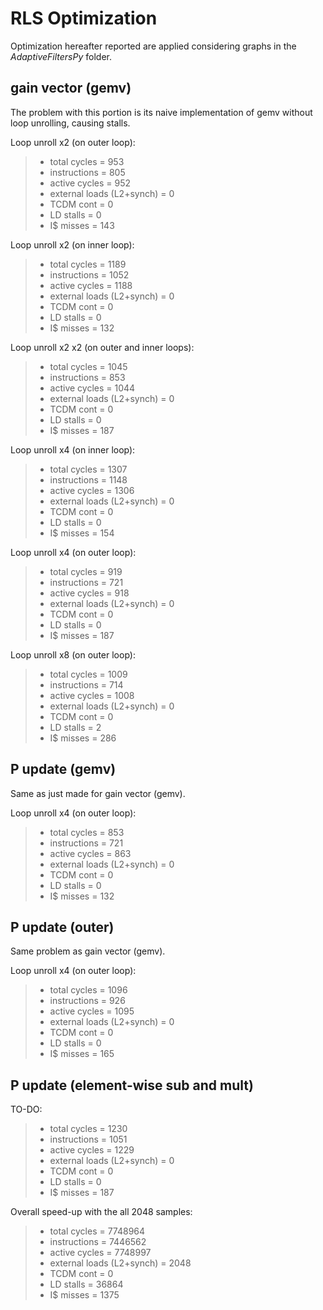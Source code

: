 # RLS Optimization

Optimization hereafter reported are applied considering graphs in the *AdaptiveFiltersPy* folder.

## gain vector (gemv)

The problem with this portion is its naive implementation of gemv without loop unrolling, causing stalls.

Loop unroll x2 (on outer loop):

> - total cycles = 953
> - instructions = 805
> - active cycles = 952
> - external loads (L2+synch) = 0
> - TCDM cont = 0
> - LD stalls = 0
> - I$ misses = 143

Loop unroll x2 (on inner loop):

> - total cycles = 1189
> - instructions = 1052
> - active cycles = 1188
> - external loads (L2+synch) = 0
> - TCDM cont = 0
> - LD stalls = 0
> - I$ misses = 132

Loop unroll x2 x2 (on outer and inner loops):

> - total cycles = 1045
> - instructions = 853
> - active cycles = 1044
> - external loads (L2+synch) = 0
> - TCDM cont = 0
> - LD stalls = 0
> - I$ misses = 187

Loop unroll x4 (on inner loop):

> - total cycles = 1307
> - instructions = 1148
> - active cycles = 1306
> - external loads (L2+synch) = 0
> - TCDM cont = 0
> - LD stalls = 0
> - I$ misses = 154

Loop unroll x4 (on outer loop):

> - total cycles = 919
> - instructions = 721
> - active cycles = 918
> - external loads (L2+synch) = 0
> - TCDM cont = 0
> - LD stalls = 0
> - I$ misses = 187

Loop unroll x8 (on outer loop):

> - total cycles = 1009
> - instructions = 714
> - active cycles = 1008
> - external loads (L2+synch) = 0
> - TCDM cont = 0
> - LD stalls = 2
> - I$ misses = 286


## P update (gemv)

Same as just made for gain vector (gemv).

Loop unroll x4 (on outer loop):

> - total cycles = 853
> - instructions = 721
> - active cycles = 863
> - external loads (L2+synch) = 0
> - TCDM cont = 0
> - LD stalls = 0
> - I$ misses = 132

## P update (outer)

Same problem as gain vector (gemv).

Loop unroll x4 (on outer loop):

> - total cycles = 1096
> - instructions = 926
> - active cycles = 1095
> - external loads (L2+synch) = 0
> - TCDM cont = 0
> - LD stalls = 0
> - I$ misses = 165

## P update (element-wise sub and mult)

TO-DO:

> - total cycles = 1230
> - instructions = 1051
> - active cycles = 1229
> - external loads (L2+synch) = 0
> - TCDM cont = 0
> - LD stalls = 0
> - I$ misses = 187

Overall speed-up with the all 2048 samples:

> - total cycles = 7748964
> - instructions = 7446562
> - active cycles = 7748997
> - external loads (L2+synch) = 2048
> - TCDM cont = 0
> - LD stalls = 36864
> - I$ misses = 1375